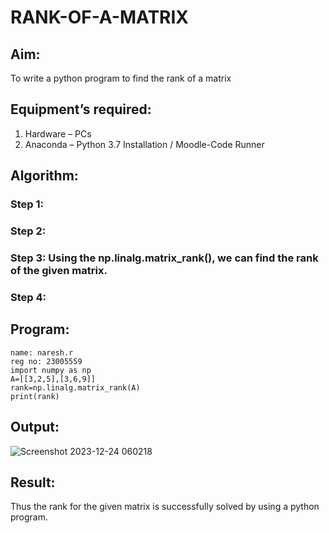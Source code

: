 # RANK-OF-A-MATRIX
## Aim:
To write a python program to find the rank of a matrix
## Equipment’s required:
1. 	Hardware – PCs
2. 	Anaconda – Python 3.7 Installation / Moodle-Code Runner
## Algorithm:
### Step 1: 
### Step 2: 
### Step 3: Using the np.linalg.matrix_rank(), we can find the rank of the given matrix.
### Step 4: 
## Program:
```
name: naresh.r
reg no: 23005559
import numpy as np
A=[[3,2,5],[3,6,9]]
rank=np.linalg.matrix_rank(A)
print(rank)
```
## Output:
![Screenshot 2023-12-24 060218](https://github.com/feryjfgkuyfgewjfgew/RANK-OF-A-MATRIX/assets/150319377/d1456e9d-3fff-4b6c-ae22-298358f161e6)

## Result:
Thus the rank for the given matrix is successfully solved by  using a python program.


